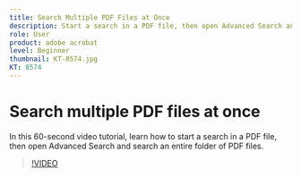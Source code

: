 ```yaml
---
title: Search Multiple PDF Files at Once
description: Start a search in a PDF file, then open Advanced Search and search an entire folder of PDF files
role: User
product: adobe acrobat
level: Beginner
thumbnail: KT-8574.jpg
KT: 8574
---
```

# Search multiple PDF files at once

In this 60-second video tutorial, learn how to start a search in a PDF file, then open Advanced Search and search an entire folder of PDF files.

>[!VIDEO](https://video.tv.adobe.com/v/336363?hidetitle=true)